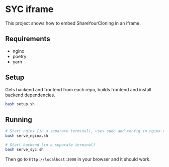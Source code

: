 # SYC iframe

This project shows how to embed ShareYourCloning in an iframe.

## Requirements

- nginx
- poetry
- yarn

## Setup

Gets backend and frontend from each repo, builds frontend and install backend dependencies.

```bash
bash setup.sh
```

## Running

```bash
# Start nginx (in a separate terminal), uses sudo and config in nginx.config
bash serve_nginx.sh

# Start backend (in a separate terminal)
bash serve_syc.sh
```

Then go to `http://localhost:3000` in your browser and it should work.